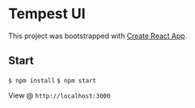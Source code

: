 # Tempest UI
This project was bootstrapped with [Create React App](https://github.com/facebookincubator/create-react-app).

## Start
`$ npm install`
`$ npm start`

View @ `http://localhost:3000`